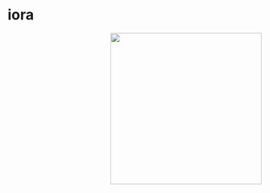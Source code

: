 iora
====

<img align="right" height="300" src="https://avatars3.githubusercontent.com/u/13685326?s=300">

